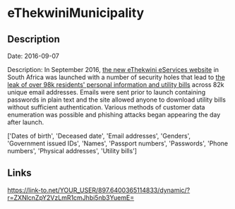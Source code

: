 # eThekwiniMunicipality

## Description

Date: 2016-09-07

Description:
In September 2016, <a href="http://eservices.durban.gov.za" target="_blank" rel="noopener">the new eThekwini eServices website</a> in South Africa was launched with a number of security holes that lead to <a href="http://mybroadband.co.za/news/security/179064-ethekwini-municipality-leaking-private-details-of-over-300000-residents.html" target="_blank" rel="noopener">the leak of over 98k residents' personal information and utility bills</a> across 82k unique email addresses. Emails were sent prior to launch containing passwords in plain text and the site allowed anyone to download utility bills without sufficient authentication. Various methods of customer data enumeration was possible and phishing attacks began appearing the day after launch.


['Dates of birth', 'Deceased date', 'Email addresses', 'Genders', 'Government issued IDs', 'Names', 'Passport numbers', 'Passwords', 'Phone numbers', 'Physical addresses', 'Utility bills']

## Links

https://link-to.net/YOUR_USER/897.6400365114833/dynamic/?r=ZXNlcnZpY2VzLmR1cmJhbi5nb3YuemE=